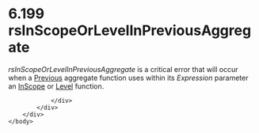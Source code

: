 <html dir="LTR" xmlns:mshelp="http://msdn.microsoft.com/mshelp" xmlns:ddue="http://ddue.schemas.microsoft.com/authoring/2003/5" xmlns:xlink="http://www.w3.org/1999/xlink" xmlns:tool="http://www.microsoft.com/tooltip">
    <head>
        <meta http-equiv="Content-Type" content="text/html; CHARSET=utf-8"></meta>
        <meta name="save" content="history"></meta>
        <title>6.199 rsInScopeOrLevelInPreviousAggregate</title>
        <xml>
            <mshelp:toctitle title="6.199 rsInScopeOrLevelInPreviousAggregate"></mshelp:toctitle>
            <mshelp:rltitle title="[MS-RDL]: rsInScopeOrLevelInPreviousAggregate"></mshelp:rltitle>
            <mshelp:keyword index="A" term="efded231-9d1c-479a-ba52-9a50f1d3fca7"></mshelp:keyword>
            <mshelp:attr name="DCSext.ContentType" value="open specification"></mshelp:attr>
            <mshelp:attr name="AssetID" value="efded231-9d1c-479a-ba52-9a50f1d3fca7"></mshelp:attr>
            <mshelp:attr name="TopicType" value="kbRef"></mshelp:attr>
            <mshelp:attr name="DCSext.Title" value="[MS-RDL]: rsInScopeOrLevelInPreviousAggregate" />
        </xml>
    </head>
    <body>
        <div id="header">
            <h1 class="heading">6.199 rsInScopeOrLevelInPreviousAggregate</h1>
        </div>
        <div id="mainSection">
            <div id="mainBody">
                <div id="allHistory" class="saveHistory"></div>
                <div id="sectionSection0" class="section" name="collapseableSection">
                    

<p><i>rsInScopeOrLevelInPreviousAggregate</i> is a critical
error that will occur when a <a href="3e1da2a1-547f-4b00-b88e-62847bea3419.md">Previous</a>
aggregate function uses within its <i>Expression</i> parameter an <a href="242d5079-51e7-4734-aff7-065f47be2162.md">InScope</a> or <a href="5870d4c3-70f6-4357-becd-717fd9471ee0.md">Level</a> function.</p>


                </div>
            </div>
        </div>
    </body>
</html>